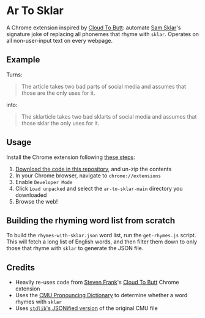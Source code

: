 # Ar To Sklar

A Chrome extension inspired by [Cloud To Butt](https://github.com/panicsteve/cloud-to-butt): automate [Sam Sklar](https://sklar.substack.com)'s signature joke of replacing all phonemes that rhyme with `sklar`. Operates on all non-user-input text on every webpage.

## Example

Turns:

> The article takes two bad parts of social media and assumes that those are the only uses for it.

into:

> The sklarticle takes two bad sklarts of social media and assumes that those sklar the only uses for it.

## Usage

Install the Chrome extension following [these steps](https://developer.chrome.com/docs/extensions/mv3/getstarted/#manifest):

1. [Download the code in this repository](https://github.com/mileswwatkins/ar-to-sklar/archive/refs/heads/main.zip), and un-zip the contents
1. In your Chrome browser, navigate to `chrome://extensions`
1. Enable `Developer Mode`
1. Click `Load unpacked` and select the `ar-to-sklar-main` directory you downloaded
1. Browse the web!

## Building the rhyming word list from scratch

To build the `rhymes-with-sklar.json` word list, run the `get-rhymes.js` script. This will fetch a long list of English words, and then filter them down to only those that rhyme with `sklar` to generate the JSON file.

## Credits

- Heavily re-uses code from [Steven Frank](https://github.com/panicsteve)'s [Cloud To Butt](https://github.com/panicsteve/cloud-to-butt) Chrome extension
- Uses the [CMU Pronouncing Dictionary](http://www.speech.cs.cmu.edu/cgi-bin/cmudict) to determine whether a word rhymes with `sklar`
- Uses [`stdlib`'s JSONified version](https://github.com/stdlib-js/datasets-cmudict/blob/main/data/dict.json) of the original CMU file
